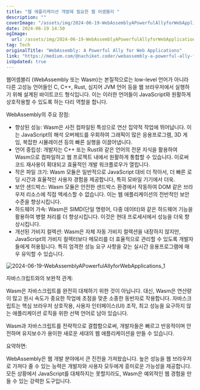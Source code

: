 ```yaml
---
title: "웹 애플리케이션 개발에 필요한 웹 어셈블리 "
description: ""
coverImage: "/assets/img/2024-06-19-WebAssemblyAPowerfulAllyforWebApplications_0.png"
date: 2024-06-19 14:50
ogImage: 
  url: /assets/img/2024-06-19-WebAssemblyAPowerfulAllyforWebApplications_0.png
tag: Tech
originalTitle: "WebAssembly: A Powerful Ally for Web Applications"
link: "https://medium.com/@nachiket.coder/webassembly-a-powerful-ally-for-web-applications-5c86ad510b80"
isUpdated: true
---
```






웹어셈블리 (WebAssembly 또는 Wasm)는 본질적으로는 low-level 언어가 아니라 다른 고성능 언어들인 C, C++, Rust, 심지어 JVM 언어 등을 웹 브라우저에서 실행하기 위해 설계된 바이트코드 형식입니다. 이는 이러한 언어들이 JavaScript와 원활하게 상호작용할 수 있도록 하는 다리 역할을 합니다.

WebAssembly의 주요 장점:

- 향상된 성능: Wasm은 사전 컴파일된 특성으로 연산 집약적 작업에 뛰어납니다. 이는 JavaScript의 해석 오버헤드를 우회하여 그래픽이 많은 응용프로그램, 3D 게임, 복잡한 시뮬레이션 등의 빠른 실행을 이끌어냅니다.
- 언어 중립성: 개발자는 C++ 또는 Rust와 같은 언어의 전문 지식을 활용하여 Wasm으로 컴파일하고 웹 프로젝트 내에서 원활하게 통합할 수 있습니다. 이로써 코드 재사용이 확대되고 효율적인 개발 워크플로우가 열립니다.
- 작은 파일 크기: Wasm 모듈은 일반적으로 JavaScript 대비 더 작아서, 더 빠른 로딩 시간과 효율적인 사용자 경험을 제공합니다, 특히 모바일 기기에서 더욱.
- 보안 샌드박스: Wasm 모듈은 안전한 샌드박스 환경에서 작동하여 DOM 같은 브라우저 리소스에 직접 액세스할 수 없습니다. 이는 웹 애플리케이션의 전반적인 보안 수준을 향상시킵니다.
- 하드웨어 가속: Wasm은 SIMD(단일 명령어, 다중 데이터)와 같은 하드웨어 기능을 활용하여 병렬 처리를 더 향상시킵니다. 이것은 현대 프로세서에서 성능을 더욱 향상시킵니다.
- 개선된 가비지 컬렉션: Wasm은 자체 자동 가비지 컬렉션을 내장하지 않지만, JavaScript의 가비지 컬렉터보다 메모리를 더 효율적으로 관리할 수 있도록 개발자들에게 허용됩니다. 특히 엄격한 성능 요구 사항을 갖는 실시간 응용프로그램에 매우 유익할 수 있습니다.

<div class="content-ad"></div>

![2024-06-19-WebAssemblyAPowerfulAllyforWebApplications_1](/assets/img/2024-06-19-WebAssemblyAPowerfulAllyforWebApplications_1.png)

자바스크립트와의 보완적 관계:

Wasm은 자바스크립트를 완전히 대체하기 위한 것이 아닙니다. 대신, Wasm은 연산량이 많고 원시 속도가 중요한 작업에 초점을 맞춘 소중한 동반자로 작용합니다. 자바스크립트는 핵심 브라우저 상호작용, 사용자 인터페이스(UI) 조작, 최고 성능을 요구하지 않는 애플리케이션 로직을 위한 선택 언어로 남아 있습니다.

Wasm과 자바스크립트를 전략적으로 결합함으로써, 개발자들은 빠르고 반응적이며 안전하며 유지보수가 용이한 새로운 세대의 웹 애플리케이션을 만들 수 있습니다.

<div class="content-ad"></div>

요약하면:

WebAssembly은 웹 개발 분야에서 큰 진전을 가져왔습니다. 높은 성능을 웹 브라우저로 가져다 줄 수 있는 능력은 개발자와 사용자 모두에게 흥미로운 가능성을 제공합니다. 모든 상황에서 JavaScript를 대체하지는 못할지라도, Wasm은 예외적인 웹 경험을 만들 수 있는 강력한 도구입니다.